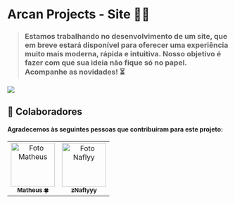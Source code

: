 # Arcan Projects - Site 🔋🔥

> ###  Estamos trabalhando no desenvolvimento de um site, que em breve estará disponível para oferecer uma experiência muito mais moderna, rápida e intuitiva. Nosso objetivo é fazer com que sua ideia não fique só no papel. Acompanhe as novidades! ⏳

![](https://media.discordapp.net/attachments/1147184121337090048/1395332629334593616/image.png?ex=687a1046&is=6878bec6&hm=51f71c6fa43a72ae2be765385843540529ed3733bfc3d4e065689713becb06cc&=&format=webp&quality=lossless&width=1760&height=810)

## 💜 Colaboradores 
#### Agradecemos às seguintes pessoas que contribuíram para este projeto:

<table>
  <tr>
    <td align="center">
      <a href="#" title="https://github.com/matheusfrdev">
        <img src="https://avatars.githubusercontent.com/u/122581322?v=4" width="100px;" alt="Foto Matheus"/><br>
        <sub>
          <b>Matheus 🍀</b>
        </sub>
      </a>
    </td>
    <td align="center">
      <a href="#" title="https://github.com/zNaflyy">
        <img src="https://avatars.githubusercontent.com/u/82005263?v=4" width="100px;" alt="Foto Naflyy"/><br>
        <sub>
          <b>zNaflyyy</b>
        </sub>
      </a>
    </td>
  </tr>
</table>

